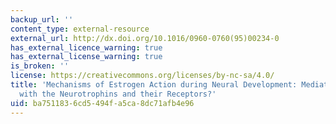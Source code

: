 ```yaml
---
backup_url: ''
content_type: external-resource
external_url: http://dx.doi.org/10.1016/0960-0760(95)00234-0
has_external_licence_warning: true
has_external_license_warning: true
is_broken: ''
license: https://creativecommons.org/licenses/by-nc-sa/4.0/
title: 'Mechanisms of Estrogen Action during Neural Development: Mediation by Interactions
  with the Neurotrophins and their Receptors?'
uid: ba751183-6cd5-494f-a5ca-8dc71afb4e96
---
```

